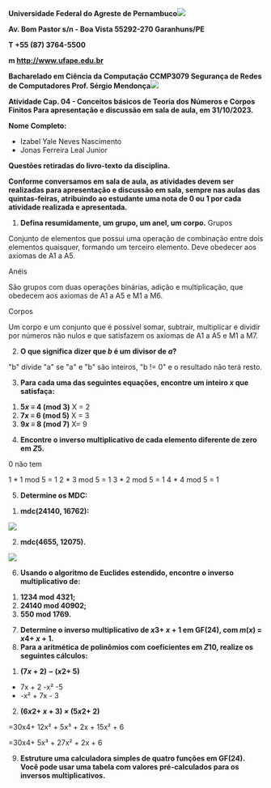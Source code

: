 ﻿**Universidade Federal do Agreste de Pernambuco![](Aspose.Words.40da8d9b-cdde-47b0-9a08-61dfead0495b.001.png)**

**Av. Bom Pastor s/n - Boa Vista 55292-270 Garanhuns/PE**

**T +55 (87) 3764-5500**

**m http://www.ufape.edu.br**

**Bacharelado em Ciência da Computação        CCMP3079 Segurança de Redes de Computadores Prof. Sérgio Mendonça![](Aspose.Words.40da8d9b-cdde-47b0-9a08-61dfead0495b.002.png)**

**Atividade Cap. 04 - Conceitos básicos de Teoria dos Números e Corpos Finitos Para apresentação e discussão em sala de aula, em 31/10/2023.**

**Nome Completo:**

- Izabel Yale Neves Nascimento
- Jonas Ferreira Leal Junior

**Questões retiradas do livro-texto da disciplina.**

**Conforme conversamos em sala de aula, as atividades devem ser realizadas para apresentação e discussão em sala, sempre nas aulas das quintas-feiras, atribuindo ao estudante uma nota de 0 ou 1 por cada atividade realizada e apresentada.**

1. **Defina resumidamente, um grupo, um anel, um corpo.** Grupos

Conjunto de elementos que possui uma operação de combinação entre dois elementos quaisquer, formando um terceiro elemento. Deve obedecer aos axiomas de A1 a A5.

Anéis

São grupos com duas operações binárias, adição e multiplicação, que obedecem aos axiomas de A1 a A5 e M1 a M6.

Corpos

Um corpo e um conjunto que é possível somar, subtrair, multiplicar e dividir por números não nulos e que satisfazem os axiomas de A1 a A5 e M1 a M7.

2. **O que significa dizer que *b* é um divisor de *a*?**

"b" divide "a" se "a" e "b" são inteiros, "b != 0" e o resultado não terá resto.

3. **Para cada uma das seguintes equações, encontre um inteiro *x* que satisfaça:**
1) **5*x ≡* 4 (mod 3)** X = 2
1) **7*x ≡* 6 (mod 5)** X = 3
1) **9*x ≡* 8 (mod 7)** X= 9
4. **Encontre o inverso multiplicativo de cada elemento diferente de zero em *Z*5.**

0 não tem

1 \* 1 mod 5 = 1 2 \* 3 mod 5 = 1 3 \* 2 mod 5 = 1 4 \* 4 mod 5 = 1

5. **Determine os MDC:**
1) **mdc(24140, 16762):**

![](Aspose.Words.40da8d9b-cdde-47b0-9a08-61dfead0495b.003.png)

2) **mdc(4655, 12075).**

![](Aspose.Words.40da8d9b-cdde-47b0-9a08-61dfead0495b.004.png)

6. **Usando o algoritmo de Euclides estendido, encontre o inverso multiplicativo de:**
1) **1234 mod 4321;**
1) **24140 mod 40902;**
1) **550 mod 1769.**
7. **Determine o inverso multiplicativo de *x*3+ *x* + 1 em GF(24), com *m*(*x*) = *x*4+ *x* + 1.**
7. **Para a aritmética de polinômios com coeficientes em *Z*10, realize os seguintes cálculos:**
1) **(7*x* + 2) *−* (*x*2+ 5)**
- 7x + 2 -x² -5
- -x² + 7x - 3
2) **(6*x*2+ *x* + 3) *×* (5*x*2+ 2)**

=30x4+ 12x² + 5x³ + 2x + 15x² + 6

=30x4+ 5x³ + 27x² + 2x + 6

9. **Estruture uma calculadora simples de quatro funções em GF(24). Você pode usar uma tabela com valores pré-calculados para os inversos multiplicativos.**
